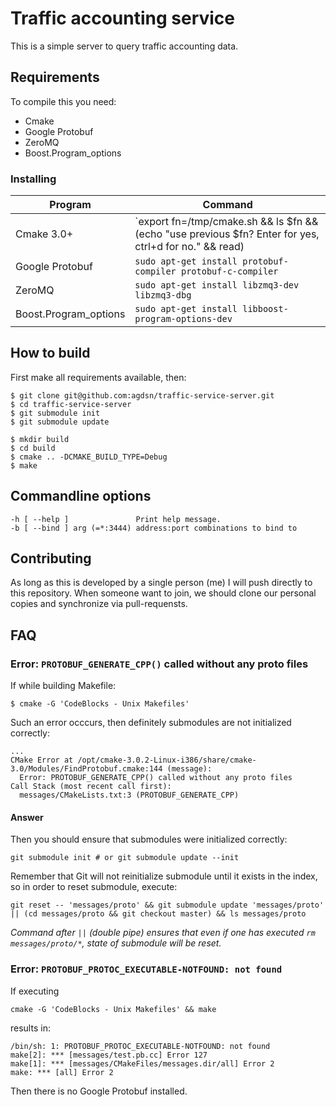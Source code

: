 # Traffic accounting service

This is a simple server to query traffic accounting data.

## Requirements

To compile this you need:

* Cmake
* Google Protobuf
* ZeroMQ
* Boost.Program_options

### Installing

|Program|Command|
|---|---|
    Cmake 3.0+|`export fn=/tmp/cmake.sh && ls $fn && (echo "use previous $fn? Enter for yes, ctrl+d for no." && read) || (wget -O $fn http://www.cmake.org/files/v3.0/cmake-3.0.2-Linux-i386.sh 1>&2) && (cd /opt && sudo bash ${fn} && echo sudo ln -f -s /opt/cmake*/bin/cmake /usr/local/bin/cmake && cd -)`
    Google Protobuf|`sudo apt-get install protobuf-compiler protobuf-c-compiler`
    ZeroMQ|`sudo apt-get install libzmq3-dev libzmq3-dbg`
    Boost.Program_options|`sudo apt-get install libboost-program-options-dev`

## How to build

First make all requirements available, then:

    $ git clone git@github.com:agdsn/traffic-service-server.git
    $ cd traffic-service-server
    $ git submodule init
    $ git submodule update
    
    $ mkdir build
    $ cd build
    $ cmake .. -DCMAKE_BUILD_TYPE=Debug
    $ make

## Commandline options

    -h [ --help ]               Print help message.
    -b [ --bind ] arg (=*:3444) address:port combinations to bind to

## Contributing

As long as this is developed by a single person (me) I will push
directly to this repository. When someone want to join, we should
clone our personal copies and synchronize via pull-requensts.

## FAQ

### Error: `PROTOBUF_GENERATE_CPP()` called without any proto files

If while building Makefile:

    $ cmake -G 'CodeBlocks - Unix Makefiles'

Such an error occcurs, then definitely submodules are not initialized correctly:

    ...
    CMake Error at /opt/cmake-3.0.2-Linux-i386/share/cmake-3.0/Modules/FindProtobuf.cmake:144 (message):
      Error: PROTOBUF_GENERATE_CPP() called without any proto files
    Call Stack (most recent call first):
      messages/CMakeLists.txt:3 (PROTOBUF_GENERATE_CPP)

#### Answer

Then you should ensure that submodules were initialized correctly:

    git submodule init # or git submodule update --init

Remember that Git will not reinitialize submodule until it exists in the index,
so in order to reset submodule, execute:

    git reset -- 'messages/proto' && git submodule update 'messages/proto' || (cd messages/proto && git checkout master) && ls messages/proto

_Command after `||` (double pipe) ensures that even if one has executed `rm messages/proto/*`, state of submodule will be reset._

### Error: `PROTOBUF_PROTOC_EXECUTABLE-NOTFOUND: not found`

If executing

    cmake -G 'CodeBlocks - Unix Makefiles' && make

results in:

    /bin/sh: 1: PROTOBUF_PROTOC_EXECUTABLE-NOTFOUND: not found
    make[2]: *** [messages/test.pb.cc] Error 127
    make[1]: *** [messages/CMakeFiles/messages.dir/all] Error 2
    make: *** [all] Error 2

Then there is no Google Protobuf installed.
